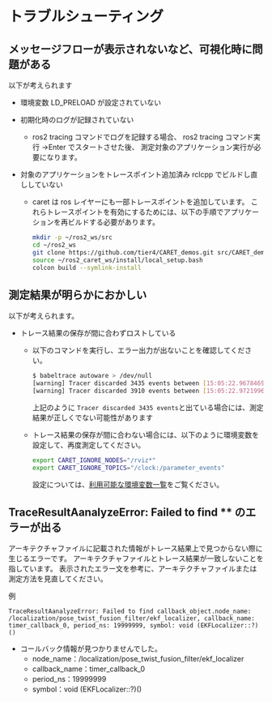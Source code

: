 # トラブルシューティング

## メッセージフローが表示されないなど、可視化時に問題がある

以下が考えられます

- 環境変数 LD_PRELOAD が設定されていない

- 初期化時のログが記録されていない

  - ros2 tracing コマンドでログを記録する場合、
    ros2 tracing コマンド実行 →Enter でスタートさせた後、
    測定対象のアプリケーション実行が必要になります。

- 対象のアプリケーションをトレースポイント追加済み rclcpp でビルドし直ししていない

  - caret は ros レイヤーにも一部トレースポイントを追加しています。
    これらトレースポイントを有効にするためには、以下の手順でアプリケーションを再ビルドする必要があります。

    ```bash
    mkdir -p ~/ros2_ws/src
    cd ~/ros2_ws
    git clone https://github.com/tier4/CARET_demos.git src/CARET_demos --recursive
    source ~/ros2_caret_ws/install/local_setup.bash
    colcon build --symlink-install
    ```

## 測定結果が明らかにおかしい

以下が考えられます。

- トレース結果の保存が間に合わずロストしている

  - 以下のコマンドを実行し、エラー出力が出ないことを確認してください。

    ```bash
    $ babeltrace autoware > /dev/null
    [warning] Tracer discarded 3435 events between [15:05:22.967846940] and [15:05:23.025356129] in trace UUID 236d978f8bde4cbc9460b0f4e008081, at path: "autoware/ust/uid/1000/64-bit", within stream id 0, at relative path: "ros2_12". You should consider recording a new trace with larger buffers or with fewer events enabled.
    [warning] Tracer discarded 3910 events between [15:05:22.972199681] and [15:05:23.024463592] in trace UUID 236d978f8bde4cbc9460b0f4e008081, at path: "autoware/ust/uid/1000/64-bit", within stream id 0, at relative path: "ros2_6". You should consider recording a new trace with larger buffers or with fewer events enabled.
    ```

    上記のように `Tracer discarded 3435 events`と出ている場合には、測定結果が正しくでない可能性があります

  - トレース結果の保存が間に合わない場合には、以下のように環境変数を設定して、再度測定してください。

    ```bash
    export CARET_IGNORE_NODES="/rviz*"
    export CARET_IGNORE_TOPICS="/clock:/parameter_events"
    ```

    設定については、[利用可能な環境変数一覧](./env.md)をご覧ください。

## TraceResultAanalyzeError: Failed to find \*\* のエラーが出る

アーキテクチャファイルに記載された情報がトレース結果上で見つからない際に生じるエラーです。
アーキテクチャファイルとトレース結果が一致しないことを指しています。
表示されたエラー文を参考に、アーキテクチャファイルまたは測定方法を見直してください。

例

```text
TraceResultAanalyzeError: Failed to find callback_object.node_name: /localization/pose_twist_fusion_filter/ekf_localizer, callback_name: timer_callback_0, period_ns: 19999999, symbol: void (EKFLocalizer::?)()
```

- コールバック情報が見つかりませんでした。
  - node_name：/localization/pose_twist_fusion_filter/ekf_localizer
  - callback_name：timer_callback_0
  - period_ns：19999999
  - symbol：void (EKFLocalizer::?)()
